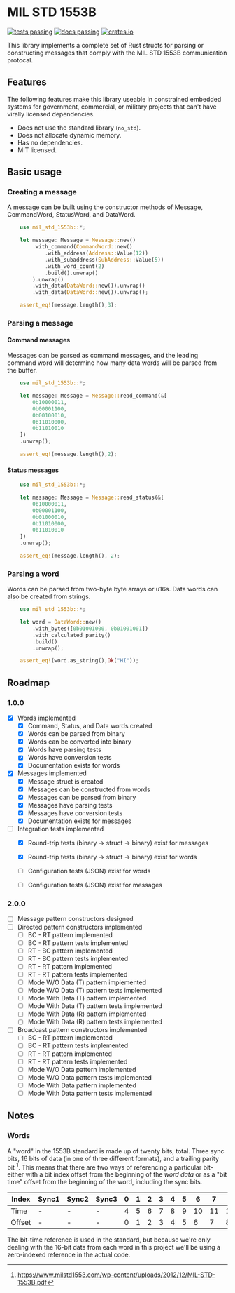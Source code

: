 # MIL STD 1553B

[![tests passing](https://github.com/mjhouse/mil_std_1553b/actions/workflows/testing.yaml/badge.svg)](https://github.com/mjhouse/mil_std_1553b/actions)
[![docs passing](https://github.com/mjhouse/mil_std_1553b/actions/workflows/documentation.yaml/badge.svg)](https://mjhouse.github.io/mil_std_1553b/)
[![crates.io](https://img.shields.io/crates/v/mil_std_1553b.svg)](https://crates.io/crates/mil_std_1553b)

This library implements a complete set of Rust structs for parsing or constructing messages that comply with
the MIL STD 1553B communication protocal.

## Features

The following features make this library useable in constrained embedded systems for government, commercial, 
or military projects that can't have virally licensed dependencies.

* Does not use the standard library (`no_std`).
* Does not allocate dynamic memory.
* Has no dependencies.
* MIT licensed.

## Basic usage

### Creating a message

A message can be built using the constructor methods of Message, CommandWord, 
StatusWord, and DataWord. 

```rust
    use mil_std_1553b::*;

    let message: Message = Message::new()
        .with_command(CommandWord::new()
            .with_address(Address::Value(12))
            .with_subaddress(SubAddress::Value(5))
            .with_word_count(2)
            .build().unwrap()
        ).unwrap()
        .with_data(DataWord::new()).unwrap()
        .with_data(DataWord::new()).unwrap();

    assert_eq!(message.length(),3);
```

### Parsing a message

#### Command messages

Messages can be parsed as command messages, and the leading command word will determine
how many data words will be parsed from the buffer.

```rust
    use mil_std_1553b::*;

    let message: Message = Message::read_command(&[
        0b10000011, 
        0b00001100, 
        0b00100010, 
        0b11010000, 
        0b11010010
    ])
    .unwrap();

    assert_eq!(message.length(),2);
```

#### Status messages

```rust
    use mil_std_1553b::*;

    let message: Message = Message::read_status(&[
        0b10000011, 
        0b00001100, 
        0b01000010, 
        0b11010000, 
        0b11010010
    ])
    .unwrap();

    assert_eq!(message.length(), 2);
```

### Parsing a word

Words can be parsed from two-byte byte arrays or u16s. Data words can also be created 
from strings.

```rust
    use mil_std_1553b::*;

    let word = DataWord::new()
        .with_bytes([0b01001000, 0b01001001])
        .with_calculated_parity()
        .build()
        .unwrap();

    assert_eq!(word.as_string(),Ok("HI"));
```

## Roadmap

### 1.0.0

- [x] Words implemented
    - [x] Command, Status, and Data words created
    - [x] Words can be parsed from binary
    - [x] Words can be converted into binary
    - [x] Words have parsing tests
    - [x] Words have conversion tests
    - [x] Documentation exists for words
- [x] Messages implemented
    - [x] Message struct is created
    - [x] Messages can be constructed from words
    - [x] Messages can be parsed from binary
    - [x] Messages have parsing tests
    - [x] Messages have conversion tests
    - [x] Documentation exists for messages
- [ ] Integration tests implemented
    - [x] Round-trip tests (binary -> struct -> binary) exist for messages
    - [x] Round-trip tests (binary -> struct -> binary) exist for words
    - [ ] Configuration tests (JSON) exist for words
    - [ ] Configuration tests (JSON) exist for messages


### 2.0.0

- [ ] Message pattern constructors designed
- [ ] Directed pattern constructors implemented
    - [ ] BC - RT pattern implemented
    - [ ] BC - RT pattern tests implemented
    - [ ] RT - BC pattern implemented
    - [ ] RT - BC pattern tests implemented
    - [ ] RT - RT pattern implemented
    - [ ] RT - RT pattern tests implemented
    - [ ] Mode W/O Data (T) pattern implemented
    - [ ] Mode W/O Data (T) pattern tests implemented
    - [ ] Mode With Data (T) pattern implemented
    - [ ] Mode With Data (T) pattern tests implemented
    - [ ] Mode With Data (R) pattern implemented
    - [ ] Mode With Data (R) pattern tests implemented
- [ ] Broadcast pattern constructors implemented
    - [ ] BC - RT pattern implemented
    - [ ] BC - RT pattern tests implemented
    - [ ] RT - RT pattern implemented
    - [ ] RT - RT pattern tests implemented
    - [ ] Mode W/O Data pattern implemented
    - [ ] Mode W/O Data pattern tests implemented
    - [ ] Mode With Data pattern implemented
    - [ ] Mode With Data pattern tests implemented

## Notes

### Words

A "word" in the 1553B standard is made up of twenty bits, total. Three sync bits, 16 bits of data (in one of 
three different formats), and a trailing parity bit [^1]. This means that there are two ways of referencing a particular 
bit- either with a bit index offset from the beginning of the *word data* or as a "bit time" offset from the beginning 
of the word, including the sync bits.

| Index  | Sync1 | Sync2 | Sync3 |  0 |  1 |  2 |  3 |  4 |  5 |  6 |  7 |  8 |  9 | 10 | 11 | 12 | 13 | 14 | 15 | Parity |
|--------|---    |---    |---    |----|----|----|----|----|----|----|----|----|----|----|----|----|----|----|----|---     |
| Time   | -     | -     | -     |  4 |  5 |  6 |  7 |  8 |  9 | 10 | 11 | 12 | 13 | 14 | 15 | 16 | 17 | 18 | 19 | -      |
| Offset | -     | -     | -     |  0 |  1 |  2 |  3 |  4 |  5 |  6 |  7 |  8 |  9 | 10 | 11 | 12 | 13 | 14 | 15 | -      |

The bit-time reference is used in the standard, but because we're only dealing with the 16-bit data from each word in this 
project we'll be using a zero-indexed reference in the actual code.

[^1]: <https://www.milstd1553.com/wp-content/uploads/2012/12/MIL-STD-1553B.pdf>